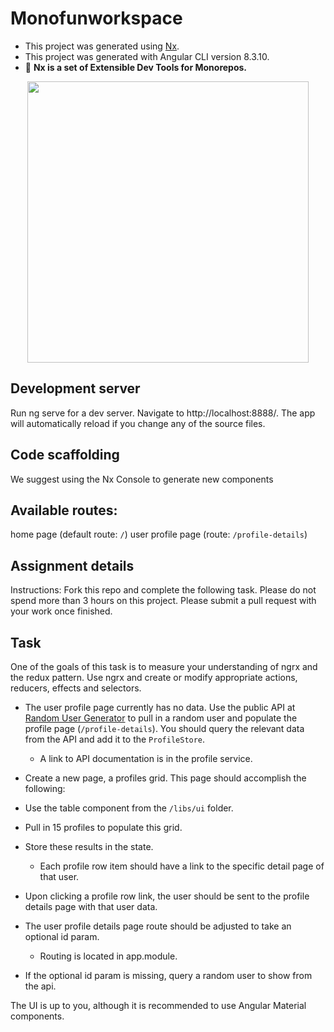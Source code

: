 # Monofunworkspace

- This project was generated using [Nx](https://nx.dev).
- This project was generated with Angular CLI version 8.3.10.
- 🔎 **Nx is a set of Extensible Dev Tools for Monorepos.**

<p align="center"><img src="https://res.cloudinary.com/brandpad/image/upload/v1574454881/3483/lockup2x.png" width="450"></p>

## Development server
Run ng serve for a dev server. Navigate to http://localhost:8888/. The app will automatically reload if you change any of the source files.

## Code scaffolding
We suggest using the Nx Console to generate new components

## Available routes:
home page (default route: `/`)
user profile page (route: `/profile-details`)

## Assignment details
Instructions:
Fork this repo and complete the following task. Please do not spend more than 3 hours on this project. Please submit a pull request with your work once finished.

## Task
One of the goals of this task is to measure your understanding of ngrx and the redux pattern.
Use ngrx and create or modify appropriate actions, reducers, effects and selectors.

* The user profile page currently has no data. Use the public API at [Random User Generator](https://randomuser.me) to pull in a random user and populate the profile page (`/profile-details`). You should query the relevant data from the API and add it to the `ProfileStore`.
  * A link to API documentation is in the profile service.

* Create a new page, a profiles grid. This page should accomplish the following:
      
* Use the table component from the `/libs/ui` folder.

* Pull in 15 profiles to populate this grid.

* Store these results in the state.
  * Each profile row item should have a link to the specific detail page of that user.

* Upon clicking a profile row link, the user should be sent to the profile details page with that user data.
      
* The user profile details page route should be adjusted to take an optional id param.
  * Routing is located in app.module.

* If the optional id param is missing, query a random user to show from the api.

The UI is up to you, although it is recommended to use Angular Material components.
